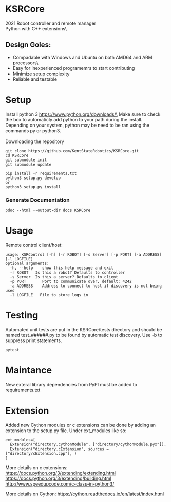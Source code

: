 # KSRCore
2021 Robot controller and remote manager\
Python with C++ extensions\

## Design Goles:
 - Compadable with Windows and Ubuntu on both AMD64 and ARM processors\
 - Easy for inexperienced programemrs to start contributing
 - Minimize setup complexity
 - Reliable and testable

# Setup
Install python 3 https://www.python.org/downloads/\
Make sure to check the box to automaticly add python to your path during the install.\
Depending on your system, python may be need to be ran using the commands py or python3.\
\
Downloading the repository
```
git clone https://github.com/KentStateRobotics/KSRCore.git
cd KSRCore
git submodule init
git submodule update
```
```
pip install -r requirements.txt
python3 setup.py develop
or
python3 setup.py install
```

### Generate Documentation
```
pdoc --html --output-dir docs KSRCore  
```

# Usage
Remote control client/host:
```
usage: KSRControl [-h] [-r ROBOT] [-s Server] [-p PORT] [-a ADDRESS] [-l LOGFILE]
optional arguments:
  -h, --help    show this help message and exit
  -r ROBOT   Is this a robot? Defaults to controller
  -s Server  Is this a server? Defaults to client
  -p PORT       Port to communicate over, default: 4242
  -a ADDRESS    Address to connect to host if discovery is not being used
  -l LOGFILE   File to store logs in
```

# Testing
Automated unit tests are put in the KSRCore/tests directory and should be named test_######.py to be found by automatic test discovery. Use -b to suppress print statements.
```
pytest
```

# Maintance
New exteral library dependencies from PyPI must be added to requirements.txt

# Extension
Added new Cython modules or c extensions can be done by adding an extension to the setup.py file. Under ext_modules like so:
```
ext_modules=[
  Extension("directory.cythonModule", ["directory/cythonModule.pyx"]),
  Extension("directory.cExtension", sources = ["directory/cExtension.cpp"], )
]
```
More details on c extensions:
https://docs.python.org/3/extending/extending.html
https://docs.python.org/3/extending/building.html
http://www.speedupcode.com/c-class-in-python3/

More details on Cython:
https://cython.readthedocs.io/en/latest/index.html
